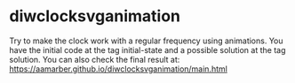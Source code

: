 # diwclocksvganimation
Try to make the clock work with a regular frequency using animations. You have the initial code at the tag initial-state and a possible solution at the tag solution.
You can also check the final result at:
https://aamarber.github.io/diwclocksvganimation/main.html
